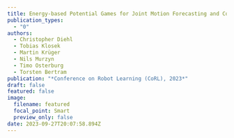 ```yaml
---
title: Energy-based Potential Games for Joint Motion Forecasting and Control
publication_types:
  - "0"
authors:
  - Christopher Diehl
  - Tobias Klosek
  - Martin Krüger
  - Nils Murzyn
  - Timo Osterburg
  - Torsten Bertram
publication: "*Conference on Robot Learning (CoRL), 2023*"
draft: false
featured: false
image:
  filename: featured
  focal_point: Smart
  preview_only: false
date: 2023-09-27T20:07:58.894Z
---
```

